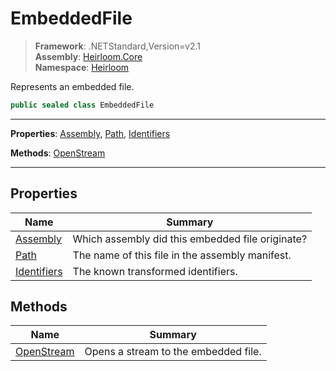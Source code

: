 # EmbeddedFile

> **Framework**: .NETStandard,Version=v2.1  
> **Assembly**: [Heirloom.Core][0]  
> **Namespace**: [Heirloom][0]  

Represents an embedded file.

```cs
public sealed class EmbeddedFile
```

--------------------------------------------------------------------------------

**Properties**: [Assembly][1], [Path][2], [Identifiers][3]

**Methods**: [OpenStream][4]

--------------------------------------------------------------------------------

## Properties

| Name             | Summary                                          |
|------------------|--------------------------------------------------|
| [Assembly][1]    | Which assembly did this embedded file originate? |
| [Path][2]        | The name of this file in the assembly manifest.  |
| [Identifiers][3] | The known transformed identifiers.               |

## Methods

| Name            | Summary                              |
|-----------------|--------------------------------------|
| [OpenStream][4] | Opens a stream to the embedded file. |

[0]: ..\Heirloom.Core.md
[1]: Heirloom.EmbeddedFile.Assembly.md
[2]: Heirloom.EmbeddedFile.Path.md
[3]: Heirloom.EmbeddedFile.Identifiers.md
[4]: Heirloom.EmbeddedFile.OpenStream.md

